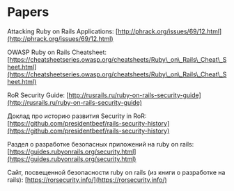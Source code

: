# Papers

Attacking Ruby on Rails Applications: [http://phrack.org/issues/69/12.html](http://phrack.org/issues/69/12.html)

OWASP Ruby on Rails Cheatsheet: [https://cheatsheetseries.owasp.org/cheatsheets/Ruby\_on\_Rails\_Cheat\_Sheet.html](https://cheatsheetseries.owasp.org/cheatsheets/Ruby\_on\_Rails\_Cheat\_Sheet.html)

RoR Security Guide: [http://rusrails.ru/ruby-on-rails-security-guide](http://rusrails.ru/ruby-on-rails-security-guide)

Доклад про историю развития Security in RoR: [https://github.com/presidentbeef/rails-security-history](https://github.com/presidentbeef/rails-security-history)

Раздел о разработке безопасных приложений на ruby on rails: [https://guides.rubyonrails.org/security.html](https://guides.rubyonrails.org/security.html)

Сайт, посвещенной безопасности ruby on rails (из книги о разработке на rails): [https://rorsecurity.info/](https://rorsecurity.info/)
